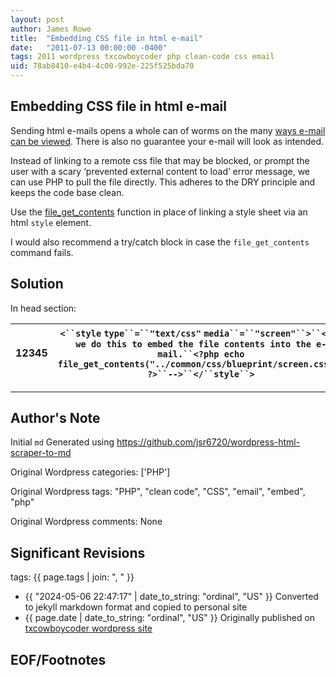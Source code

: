 ```yaml
---
layout: post
author: James Rowe
title:  "Embedding CSS file in html e-mail"
date:   "2011-07-13 00:00:00 -0400"
tags: 2011 wordpress txcowboycoder php clean-code css email
uid: 78ab8410-e4b4-4c00-992e-225f525bda70
---
```



## Embedding CSS file in html e-mail


Sending html e-mails opens a whole can of worms on the many [ways e-mail can be viewed](http://www.alistapart.com/articles/cssemail/). There is also no guarantee your e-mail will look as intended.


Instead of linking to a remote css file that may be blocked, or prompt the user with a scary ‘prevented external content to load’ error message, we can use PHP to pull the file directly. This adheres to the DRY principle and keeps the code base clean.


Use the [file\_get\_contents](http://php.net/file_get_contents) function in place of linking a style sheet via an html `style` element.


I would also recommend a try/catch block in case the `file_get_contents` command fails.


## Solution


In head section:




| 12345 | `<``style` `type``=``"text/css"` `media``=``"screen"``>``<!-- we do this to embed the file contents into the e-mail.``<?php echo file_get_contents("../common/css/blueprint/screen.css"); ?>``-->``</``style``>` |
| --- | --- |




---

## Author's Note

Initial `md` Generated using <https://github.com/jsr6720/wordpress-html-scraper-to-md>

Original Wordpress categories: ['PHP']

Original Wordpress tags: "PHP", "clean code", "CSS", "email", "embed", "php"

Original Wordpress comments: None

## Significant Revisions

tags: {{ page.tags | join: ", " }} <!-- todo move this somewhere -->

- {{ "2024-05-06 22:47:17" | date_to_string: "ordinal", "US" }} Converted to jekyll markdown format and copied to personal site
- {{ page.date | date_to_string: "ordinal", "US" }} Originally published on [txcowboycoder wordpress site](https://txcowboycoder.wordpress.com/2011/07/13/embedding-css-file-in-html-e-mail/)

## EOF/Footnotes


